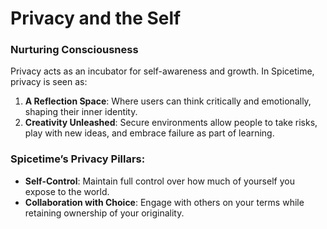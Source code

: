 # Privacy and the Self

### Nurturing Consciousness

Privacy acts as an incubator for self-awareness and growth. In Spicetime, privacy is seen as:

1. **A Reflection Space**: Where users can think critically and emotionally, shaping their inner identity.
2. **Creativity Unleashed**: Secure environments allow people to take risks, play with new ideas, and embrace failure as
   part of learning.

### Spicetime’s Privacy Pillars:

- **Self-Control**: Maintain full control over how much of yourself you expose to the world.
- **Collaboration with Choice**: Engage with others on your terms while retaining ownership of your originality.